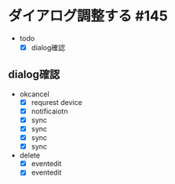 # ダイアログ調整する #145

- todo
  - [x] dialog確認

## dialog確認

- okcancel
  - [x] requrest device
  - [x] notificaiotn
  - [x] sync
  - [x] sync
  - [x] sync
  - [x] sync
- delete
  - [x] eventedit
  - [x] eventedit
